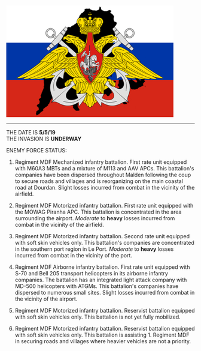 ![alt text](https://github.com/WulfyWulf/CLIMB-MOUNT-OLYMPUS/blob/master/olympus.png "Invasion of Malden")
***

THE DATE IS **5/5/19**<br>
THE INVASION IS **UNDERWAY**<br>

ENEMY FORCE STATUS:<br>



1. Regiment MDF Mechanized infantry battalion. First rate unit equipped with M60A3 MBTs and a mixture of M113 and AAV APCs. This battalion's companies have been dispersed throughout Malden following the coup to secure roads and villages and is reorganizing on the main coastal road at Dourdan. Slight losses incurred from combat in the vicinity of the airfield.<br>

2. Regiment MDF Motorized infantry battalion. First rate unit equipped with the MOWAG Piranha APC. This battalion is concentrated in the area surrounding the airport. *Moderate* to **heavy** losses incurred from combat in the vicinity of the airfield.<br>

3. Regiment MDF Motorized infantry battalion. Second rate unit equipped with soft skin vehicles only. This battalion's companies are concentrated in the southern port region in Le Port. *Moderate* to **heavy** losses incurred from combat in the vicinity of the port.<br>

4. Regiment MDF Airborne infantry battalion. First rate unit equipped with S-70 and Bell 205 transport helicopters in its airborne infantry companies. The battalion has an integrated light attack company with MD-500 helicopters with ATGMs. This battalion's companies have dispersed to numerous small sites. Slight losses incurred from combat in the vicinity of the airport.<br>

5. Regiment MDF Motorized infantry battalion. Reservist battalion equipped with soft skin vehicles only. This battalion is not yet fully mobilized.<br>

6. Regiment MDF Motorized infantry battalion. Reservist battalion equipped with soft skin vehicles only. This battalion is assisting 1. Regiment MDF in securing roads and villages where heavier vehicles are not a priority.

